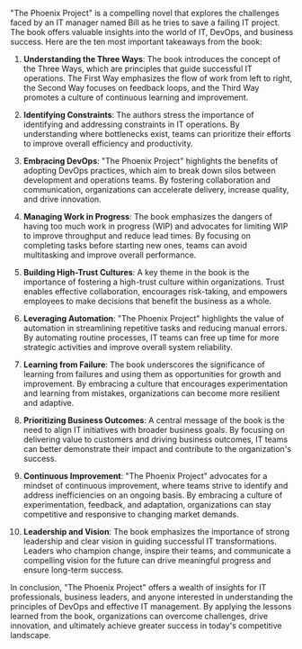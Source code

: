 "The Phoenix Project" is a compelling novel that explores the challenges faced by an IT manager named Bill as he tries to save a failing IT project. The book offers valuable insights into the world of IT, DevOps, and business success. Here are the ten most important takeaways from the book:

1. **Understanding the Three Ways**: The book introduces the concept of the Three Ways, which are principles that guide successful IT operations. The First Way emphasizes the flow of work from left to right, the Second Way focuses on feedback loops, and the Third Way promotes a culture of continuous learning and improvement.

2. **Identifying Constraints**: The authors stress the importance of identifying and addressing constraints in IT operations. By understanding where bottlenecks exist, teams can prioritize their efforts to improve overall efficiency and productivity.

3. **Embracing DevOps**: "The Phoenix Project" highlights the benefits of adopting DevOps practices, which aim to break down silos between development and operations teams. By fostering collaboration and communication, organizations can accelerate delivery, increase quality, and drive innovation.

4. **Managing Work in Progress**: The book emphasizes the dangers of having too much work in progress (WIP) and advocates for limiting WIP to improve throughput and reduce lead times. By focusing on completing tasks before starting new ones, teams can avoid multitasking and improve overall performance.

5. **Building High-Trust Cultures**: A key theme in the book is the importance of fostering a high-trust culture within organizations. Trust enables effective collaboration, encourages risk-taking, and empowers employees to make decisions that benefit the business as a whole.

6. **Leveraging Automation**: "The Phoenix Project" highlights the value of automation in streamlining repetitive tasks and reducing manual errors. By automating routine processes, IT teams can free up time for more strategic activities and improve overall system reliability.

7. **Learning from Failure**: The book underscores the significance of learning from failures and using them as opportunities for growth and improvement. By embracing a culture that encourages experimentation and learning from mistakes, organizations can become more resilient and adaptive.

8. **Prioritizing Business Outcomes**: A central message of the book is the need to align IT initiatives with broader business goals. By focusing on delivering value to customers and driving business outcomes, IT teams can better demonstrate their impact and contribute to the organization's success.

9. **Continuous Improvement**: "The Phoenix Project" advocates for a mindset of continuous improvement, where teams strive to identify and address inefficiencies on an ongoing basis. By embracing a culture of experimentation, feedback, and adaptation, organizations can stay competitive and responsive to changing market demands.

10. **Leadership and Vision**: The book emphasizes the importance of strong leadership and clear vision in guiding successful IT transformations. Leaders who champion change, inspire their teams, and communicate a compelling vision for the future can drive meaningful progress and ensure long-term success.

In conclusion, "The Phoenix Project" offers a wealth of insights for IT professionals, business leaders, and anyone interested in understanding the principles of DevOps and effective IT management. By applying the lessons learned from the book, organizations can overcome challenges, drive innovation, and ultimately achieve greater success in today's competitive landscape.